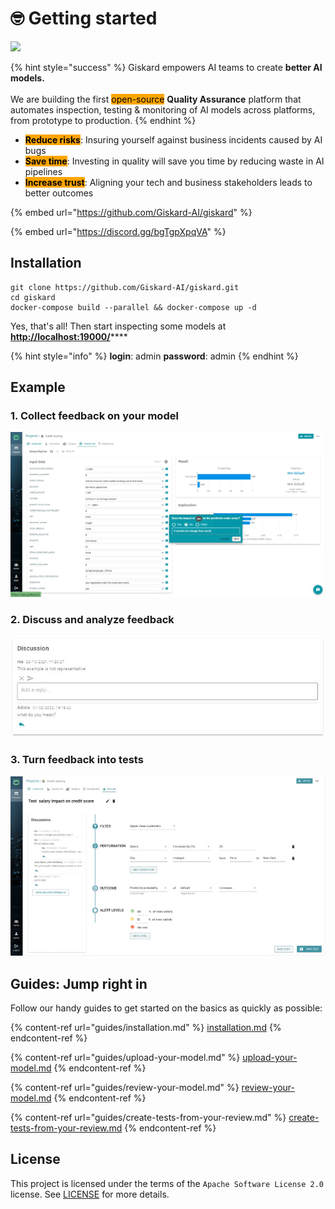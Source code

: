 # 🤓 Getting started

![](.gitbook/assets/logo\_50.jpg)

{% hint style="success" %}
Giskard empowers AI teams to create **better AI models.**\
\
We are building the first <mark style="background-color:orange;">open-source</mark> **Quality Assurance** platform that automates inspection, testing & monitoring of AI models across platforms, from prototype to production.
{% endhint %}

* <mark style="background-color:orange;">**Reduce risks**</mark>: Insuring yourself against business incidents caused by AI bugs
* <mark style="background-color:orange;">**Save time**</mark>: Investing in quality will save you time by reducing waste in AI pipelines
* <mark style="background-color:orange;">**Increase trust**</mark>: Aligning your tech and business stakeholders leads to better outcomes

{% embed url="https://github.com/Giskard-AI/giskard" %}

{% embed url="https://discord.gg/bgTgpXpqVA" %}

## Installation

```batch
git clone https://github.com/Giskard-AI/giskard.git
cd giskard
docker-compose build --parallel && docker-compose up -d
```

Yes, that's all!  Then start inspecting some models at [**http://localhost:19000/**](http://localhost:19000)****

{% hint style="info" %}
**login**: admin  **password**: admin
{% endhint %}

## Example

### 1. Collect feedback on your model

![](<.gitbook/assets/Give feedbcack.jpg>)

### 2. Discuss and analyze feedback

![](<.gitbook/assets/Discussion (1).jpg>)

### 3. Turn feedback into tests

![](.gitbook/assets/Test.jpg)

## Guides: Jump right in

Follow our handy guides to get started on the basics as quickly as possible:

{% content-ref url="guides/installation.md" %}
[installation.md](guides/installation.md)
{% endcontent-ref %}

{% content-ref url="guides/upload-your-model.md" %}
[upload-your-model.md](guides/upload-your-model.md)
{% endcontent-ref %}

{% content-ref url="guides/review-your-model.md" %}
[review-your-model.md](guides/review-your-model.md)
{% endcontent-ref %}

{% content-ref url="guides/create-tests-from-your-review.md" %}
[create-tests-from-your-review.md](guides/create-tests-from-your-review.md)
{% endcontent-ref %}

## License

This project is licensed under the terms of the `Apache Software License 2.0` license. See [LICENSE](https://github.com/Giskard-AI/ai-inspector/blob/main/LICENSE) for more details.
